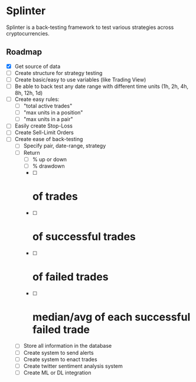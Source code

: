 # Splinter

Splinter is a back-testing framework to test various strategies across cryptocurrencies.

## Roadmap  
- [x] Get source of data  
- [ ] Create structure for strategy testing  
- [ ] Create basic/easy to use variables (like Trading View)  
- [ ] Be able to back test any date range with different time units (1h, 2h, 4h, 8h, 12h, 1d)  
- [ ] Create easy rules:  
	- [ ] "total active trades"  
	- [ ] "max units in a position"
	- [ ] "max units in a pair"
- [ ] Easily create Stop-Loss
- [ ] Create Sell-Limit Orders
- [ ] Create ease of back-testing
	- [ ] Specify pair, date-range, strategy
	- [ ] Return 
		- [ ] % up or down
		- [ ] % drawdown
		- [ ] # of trades
		- [ ] # of successful trades
		- [ ] # of failed trades
		- [ ] # median/avg of each successful failed trade
	- [ ] Store all information in the database
	- [ ] Create system to send alerts
	- [ ] Create system to enact trades
	- [ ] Create twitter sentiment analysis system
	- [ ] Create ML or DL integration

